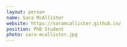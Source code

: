 ```yaml
---
layout: person
name: Sara McAllister
website: https://saramcallister.github.io/
position: PhD Student
photo: sara-mcallister.jpg
---
```

